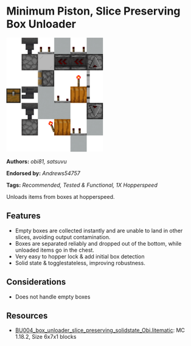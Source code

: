 # Minimum Piston, Slice Preserving Box Unloader
<img alt="unknown.png" src="images/unknown.png?raw=1" height="300px">

**Authors:** *obi81, satsuvu*

**Endorsed by:** *Andrews54757*

**Tags:** *Recommended, Tested & Functional, 1X Hopperspeed*

Unloads items from boxes at hopperspeed.

## Features
- Empty boxes are collected instantly and are unable to land in other slices, avoiding output contamination.
- Boxes are separated reliably and dropped out of the bottom, while unloaded items go in the chest.
- Very easy to hopper lock & add initial box detection
- Solid state & togglestateless, improving robustness.

## Considerations
- Does not handle empty boxes

## Resources
- [BU004_box_unloader_slice_preserving_solidstate_Obi.litematic](attachments/BU004_box_unloader_slice_preserving_solidstate_Obi.litematic): MC 1.18.2, Size 6x7x1 blocks
